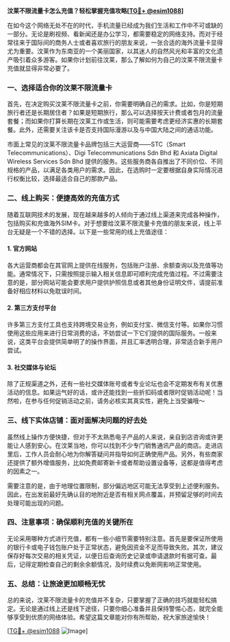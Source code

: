 **汶莱不限流量卡怎么充值？轻松掌握充值攻略[[TG💪+ @esim1088](https://t.me/s/esim1088)]**

在如今这个网络无处不在的时代，手机流量已经成为我们生活和工作中不可或缺的一部分。无论是刷视频、看新闻还是办公学习，都需要稳定的网络支持。而对于经常往来于国际间的商务人士或者喜欢旅行的朋友来说，一张合适的海外流量卡显得尤为重要。汶莱作为东南亚的一个美丽国家，以其迷人的自然风光和丰富的文化遗产吸引着众多游客。如果你计划前往汶莱，那么了解如何为自己的汶莱不限流量卡充值就显得非常必要了。

### 一、选择适合你的汶莱不限流量卡

首先，在决定购买汶莱不限流量卡之前，你需要明确自己的需求。比如，你是短期旅行者还是长期居住者？如果是短期旅行，那么可以选择按天计费或者包月的流量套餐；而如果你打算长期在汶莱工作或生活，则可能需要考虑更经济实惠的长期套餐。此外，还需要关注该卡是否支持国际漫游以及与中国大陆之间的通话功能。

市面上常见的汶莱不限流量卡品牌包括三大运营商——STC（Smart Telecommunications）、Digi Telecommunications Sdn Bhd 和 Axiata Digital Wireless Services Sdn Bhd 提供的服务。这些服务商各自推出了不同价位、不同规格的产品，以满足各类用户的需求。因此，在选购时一定要根据自身实际情况进行权衡比较，选择最适合自己的那款产品。

### 二、线上购买：便捷高效的充值方式

随着互联网技术的发展，现在越来越多的人倾向于通过线上渠道来完成各种操作，包括购买和充值海外SIM卡。对于想要给汶莱不限流量卡充值的朋友来说，线上平台无疑是一个不错的选择。以下是一些常用的线上充值途径：

#### 1. 官方网站
各大运营商都会在其官网上提供在线服务，包括账户注册、余额查询以及充值等功能。通常情况下，只需按照提示输入相关信息即可顺利完成充值过程。不过需要注意的是，部分网站可能会要求用户提供护照信息或者其他身份证明文件，请提前准备好相应材料以免耽误时间。

#### 2. 第三方支付平台
许多第三方支付工具也支持跨境交易业务，例如支付宝、微信支付等。如果你习惯使用这些应用来进行日常消费的话，不妨尝试一下它们提供的国际服务。一般来说，这类平台会提供简单明了的操作界面，并且汇率透明合理，非常适合新手用户尝试。

#### 3. 社交媒体与论坛
除了正规渠道之外，还有一些社交媒体账号或者专业论坛也会不定期发布有关优惠活动的信息。如果运气好的话，或许还能找到一些折扣码或者限时促销活动呢！当然啦，在参与任何促销活动之前，请务必核实其真实性，避免上当受骗哦～

### 三、线下实体店铺：面对面解决问题的好去处

虽然线上操作方便快捷，但对于不太熟悉电子产品的人来说，亲自到店咨询或许更能让人感到安心。在汶莱当地，你可以找到不少专门销售通讯产品的商店。走进店里后，工作人员会耐心地为你解答疑问并指导如何正确使用产品。另外，有些商家还提供了额外增值服务，比如免费邮寄新卡或者帮助设置设备等，这都是值得考虑的因素之一。

需要注意的是，由于地理位置限制，部分偏远地区可能无法享受到上述便利服务。因此，在出发前最好先确认目的地附近是否有相关网点覆盖，并预留足够的时间去处理可能出现的问题。

### 四、注意事项：确保顺利充值的关键所在

无论采用哪种方式进行充值，都有一些小细节需要特别注意。首先是要保证所使用的银行卡或电子钱包账户处于正常状态，避免因资金不足而导致失败。其次，建议保存好每次交易的相关凭证，以便日后查询历史记录或申请退款时有据可查。最后，记得定期检查自己的剩余余额情况，及时续费以免断网影响正常使用。

### 五、总结：让旅途更加顺畅无忧

总的来说，汶莱不限流量卡的充值并不复杂，只要掌握了正确的技巧就能轻松搞定。无论是通过线上还是线下途径，只要你细心准备并且保持警惕心态，就完全能够享受到优质的网络体验。希望这篇文章能对你有所帮助，祝大家旅途愉快！

[[TG💪+ @esim1088](https://t.me/s/esim1088) ![Image](https://i.postimg.cc/4NQfJmqS/Snipaste-2025-05-13-00-14-12.png)]
